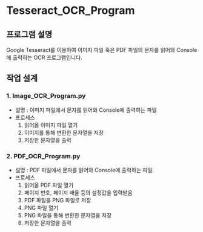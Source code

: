 # Tesseract_OCR_Program

## 프로그램 설명

Google Tesseract를 이용하여 이미지 파일 혹은 PDF 파일의 문자를 읽어와 Console에 출력하는 OCR 프로그램입니다.

## 작업 설계

### 1. **Image_OCR_Program.py**

- 설명 : 이미지 파일에서 문자를 읽어와 Console에 출력하는 파일
- 프로세스
    1. 읽어올 이미지 파일 열기
    2. 이미지를 통해 변환한 문자열을 저장
    3. 저장한 문자열을 출력

### 2. **PDF_OCR_Program.py**

- 설명 : PDF 파일에서 문자를 읽어와 Console에 출력하는 파일
- 프로세스
    1. 읽어올 PDF 파일 열기
    2. 페이지 번호, 페이지 배율 등의 설정값을 입력받음
    3. PDF 파일을 PNG 파일로 저장
    4. PNG 파일 열기
    5. PNG 파일을 통해 변환한 문자열을 저장
    6. 저장한 문자열을 출력
